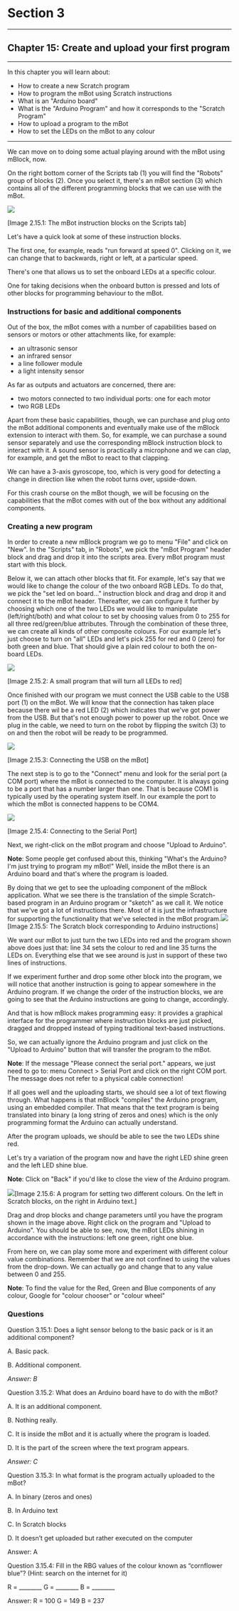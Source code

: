 # Section 3

---

## Chapter 15: Create and upload your first program

---

In this chapter you will learn about:

* How to create a new Scratch program
* How to program the mBot using Scratch instructions
* What is an "Arduino board"
* What is the "Arduino Program" and how it corresponds to the "Scratch Program"
* How to upload a program to the mBot
* How to set the LEDs on the mBot to any colour

---

We can move on to doing some actual playing around with the mBot using mBlock, now.

On the right bottom corner of the Scripts tab \(1\) you will find the "Robots" group of blocks \(2\). Once you select it, there's an mBot section \(3\) which contains all of the different programming blocks that we can use with the mBot.

![](/assets/Img.3.15.1.jpg)

\[Image 2.15.1: The mBot instruction blocks on the Scripts tab\]

Let's have a quick look at some of these instruction blocks.

The first one, for example, reads "run forward at speed 0". Clicking on it, we can change that to backwards, right or left, at a particular speed.

There's one that allows us to set the onboard LEDs at a specific colour.

One for taking decisions when the onboard button is pressed and lots of other blocks for programming behaviour to the mBot.

### Instructions for basic and additional components

Out of the box, the mBot comes with a number of capabilities based on sensors or motors or other attachments like, for example:

* an ultrasonic sensor
* an infrared sensor
* a line follower module
* a light intensity sensor

As far as outputs and actuators are concerned, there are:

* two motors connected to two individual ports: one for each motor
* two RGB LEDs

Apart from these basic capabilities, though, we can purchase and plug onto the mBot additional components and eventually make use of the mBlock extension to interact with them. So, for example, we can purchase a sound sensor separately and use the corresponding mBlock instruction block to interact with it. A sound sensor is practically a microphone and we can clap, for example, and get the mBot to react to that clapping.

We can have a 3-axis gyroscope, too, which is very good for detecting a change in direction like when the robot turns over, upside-down.

For this crash course on the mBot though, we will be focusing on the capabilities that the mBot comes with out of the box without any additional components.

### Creating a new program

In order to create a new mBlock program we go to menu "File" and click on "New". In the "Scripts" tab, in "Robots", we pick the "mBot Program" header block and drag and drop it into the scripts area. Every mBot program must start with this block.

Below it, we can attach other blocks that fit. For example, let's say that we would like to change the colour of the two onboard RGB LEDs. To do that, we pick the "set led on board..." instruction block and drag and drop it and connect it to the mBot header. Thereafter, we can configure it further by choosing which one of the two LEDs we would like to manipulate \(left/right/both\) and what colour to set by choosing values from 0 to 255 for all three red/green/blue attributes. Through the combination of these three, we can create all kinds of other composite colours. For our example let's just choose to turn on "all" LEDs and let's pick 255 for red and 0 \(zero\) for both green and blue. That should give a plain red colour to both the on-board LEDs.

![](/assets/Img.3.15.2.jpg)

\[Image 2.15.2: A small program that will turn all LEDs to red\]

Once finished with our program we must connect the USB cable to the USB port \(1\) on the mBot. We will know that the connection has taken place because there wil be a red LED \(2\) which indicates that we've got power from the USB. But that's not enough power to power up the robot. Once we plug in the cable, we need to turn on the robot by flipping the switch \(3\) to on and then the robot will be ready to be programmed.

![](/assets/Img.3.15.3.jpg)

\[Image 2.15.3: Connecting the USB on the mBot\]

The next step is to go to the "Connect" menu and look for the serial port \(a COM port\) where the mBot is connected to the computer. It is always going to be a port that has a number larger than one. That is because COM1 is typically used by the operating system itself. In our example the port to which the mBot is connected happens to be COM4.

![](/assets/Img.3.15.4.jpg)

\[Image 2.15.4: Connecting to the Serial Port\]

Next, we right-click on the mBot program and choose "Upload to Arduino".

**Note**: Some people get confused about this, thinking "What's the Arduino? I'm just trying to program my mBot!" Well, inside the mBot there is an Arduino board and that's where the program is loaded.

By doing that we get to see the uploading component of the mBlock application. What we see there is the translation of the simple Scratch-based program in an Arduino program or "sketch" as we call it. We notice that we've got a lot of instructions there. Most of it is just the infrastructure for supporting the functionality that we've selected in the mBot program.![](/assets/Img.3.15.5.jpg)\[Image 2.15.5: The Scratch block corresponding to Arduino instructions\]

We want our mBot to just turn the two LEDs into red and the program shown above does just that: line 34 sets the colour to red and line 35 turns the LEDs on. Everything else that we see around is just in support of these two lines of instructions.

If we experiment further and drop some other block into the program, we will notice that another instruction is going to appear somewhere in the Arduino program. If we change the order of the instruction blocks, we are going to see that the Arduino instructions are going to change, accordingly.

And that is how mBlock makes programming easy: it provides a graphical interface for the programmer where instruction blocks are just picked, dragged and dropped instead of typing traditional text-based instructions.

So, we can actually ignore the Arduino program and just click on the "Upload to Arduino" button that will transfer the program to the mBot.

**Note**: If the message "Please connect the serial port." appears, we just need to go to: menu Connect &gt; Serial Port and click on the right COM port. The message does not refer to a physical cable connection!

If all goes well and the uploading starts, we should see a lot of text flowing through. What happens is that mBlock "compiles" the Arduino program, using an embedded compiler. That means that the text program is being translated into binary \(a long string of zeros and ones\) which is the only programming format the Arduino can actually understand.

After the program uploads, we should be able to see the two LEDs shine red.

Let's try a variation of the program now and have the right LED shine green and the left LED shine blue.

**Note**: Click on "Back" if you'd like to close the view of the Arduino program.

![](/assets/Img.3.15.6.jpg)\[Image 2.15.6: A program for setting two different colours. On the left in Scratch blocks, on the right in Arduino text.\]

Drag and drop blocks and change parameters until you have the program shown in the image above. Right click on the program and "Upload to Arduino". You should be able to see, now, the mBot LEDs shining in accordance with the instructions: left one green, right one blue.

From here on, we can play some more and experiment with different colour value combinations. Remember that we are not confined to using the values from the drop-down. We can actually go and change that to any value between 0 and 255.

**Note**: To find the value for the Red, Green and Blue components of any colour, Google for "colour chooser" or "colour wheel"

### Questions

Question 3.15.1: Does a light sensor belong to the basic pack or is it an additional component?

A. Basic pack.

B. Additional component.

_Answer: B_

Question 3.15.2: What does an Arduino board have to do with the mBot?

A. It is an additional component.

B. Nothing really.

C. It is inside the mBot and it is actually where the program is loaded.

D. It is the part of the screen where the text program appears.

_Answer: C_

Question 3.15.3: In what format is the program actually uploaded to the mBot?

A. In binary \(zeros and ones\)

B. In Arduino text

C. In Scratch blocks

D. It doesn’t get uploaded but rather executed on the computer

Answer: A

Question 3.15.4: Fill in the RBG values of the colour known as “cornflower blue”? \(Hint: search on the internet for it\)

R = \_\_\_\_\_\_\_\_ G = \_\_\_\_\_\_\_\_ B = \_\_\_\_\_\_\_\_

Answer: R = 100 G = 149 B = 237

